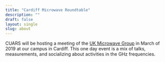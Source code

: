 ```yaml
---
title: "Cardiff Microwave Roundtable"
description: ""
draft: false
layout: single 
slug: about
---
```


CUARS will be hosting a meeting of the [UK Microwave Group](http://www.microwavers.org) in March of 2019 at our campus in Cardiff. This one day event is a mix of talks, measurements, and socializing about activities in the GHz frequencies.

